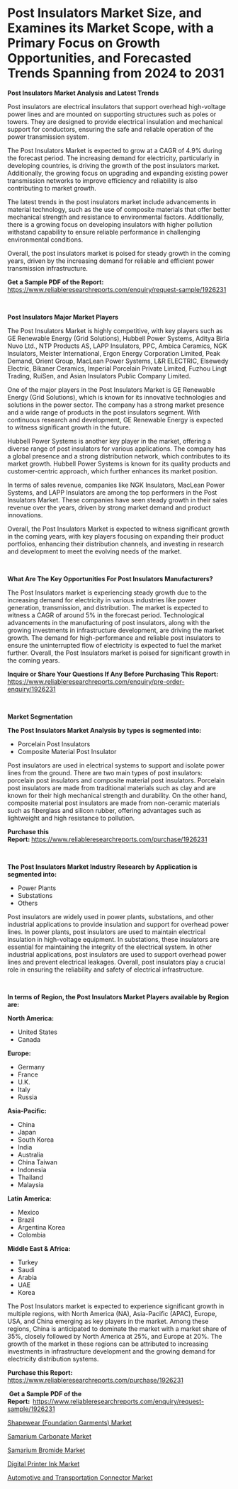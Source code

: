 <p><h1>Post Insulators Market Size, and Examines its Market Scope, with a Primary Focus on Growth Opportunities, and Forecasted Trends Spanning from 2024 to 2031</h1></p><p><strong>Post Insulators Market Analysis and Latest Trends</strong></p>
<p><p>Post insulators are electrical insulators that support overhead high-voltage power lines and are mounted on supporting structures such as poles or towers. They are designed to provide electrical insulation and mechanical support for conductors, ensuring the safe and reliable operation of the power transmission system.</p><p>The Post Insulators Market is expected to grow at a CAGR of 4.9% during the forecast period. The increasing demand for electricity, particularly in developing countries, is driving the growth of the post insulators market. Additionally, the growing focus on upgrading and expanding existing power transmission networks to improve efficiency and reliability is also contributing to market growth.</p><p>The latest trends in the post insulators market include advancements in material technology, such as the use of composite materials that offer better mechanical strength and resistance to environmental factors. Additionally, there is a growing focus on developing insulators with higher pollution withstand capability to ensure reliable performance in challenging environmental conditions.</p><p>Overall, the post insulators market is poised for steady growth in the coming years, driven by the increasing demand for reliable and efficient power transmission infrastructure.</p></p>
<p><strong>Get a Sample PDF of the Report:&nbsp;</strong> <a href="https://www.reliableresearchreports.com/enquiry/request-sample/1926231">https://www.reliableresearchreports.com/enquiry/request-sample/1926231</a></p>
<p>&nbsp;</p>
<p><strong>Post Insulators Major Market Players</strong></p>
<p><p>The Post Insulators Market is highly competitive, with key players such as GE Renewable Energy (Grid Solutions), Hubbell Power Systems, Aditya Birla Nuvo Ltd., NTP Products AS, LAPP Insulators, PPC, Ambica Ceramics, NGK Insulators, Meister International, Ergon Energy Corporation Limited, Peak Demand, Orient Group, MacLean Power Systems, L&R ELECTRIC, Elsewedy Electric, Bikaner Ceramics, Imperial Porcelain Private Limited, Fuzhou Lingt Trading, RuiSen, and Asian Insulators Public Company Limited.</p><p>One of the major players in the Post Insulators Market is GE Renewable Energy (Grid Solutions), which is known for its innovative technologies and solutions in the power sector. The company has a strong market presence and a wide range of products in the post insulators segment. With continuous research and development, GE Renewable Energy is expected to witness significant growth in the future.</p><p>Hubbell Power Systems is another key player in the market, offering a diverse range of post insulators for various applications. The company has a global presence and a strong distribution network, which contributes to its market growth. Hubbell Power Systems is known for its quality products and customer-centric approach, which further enhances its market position.</p><p>In terms of sales revenue, companies like NGK Insulators, MacLean Power Systems, and LAPP Insulators are among the top performers in the Post Insulators Market. These companies have seen steady growth in their sales revenue over the years, driven by strong market demand and product innovations.</p><p>Overall, the Post Insulators Market is expected to witness significant growth in the coming years, with key players focusing on expanding their product portfolios, enhancing their distribution channels, and investing in research and development to meet the evolving needs of the market.</p></p>
<p>&nbsp;</p>
<p><strong>What Are The Key Opportunities For Post Insulators Manufacturers?</strong></p>
<p><p>The Post Insulators market is experiencing steady growth due to the increasing demand for electricity in various industries like power generation, transmission, and distribution. The market is expected to witness a CAGR of around 5% in the forecast period. Technological advancements in the manufacturing of post insulators, along with the growing investments in infrastructure development, are driving the market growth. The demand for high-performance and reliable post insulators to ensure the uninterrupted flow of electricity is expected to fuel the market further. Overall, the Post Insulators market is poised for significant growth in the coming years.</p></p>
<p><strong>Inquire or Share Your Questions If Any Before Purchasing This Report:</strong> <a href="https://www.reliableresearchreports.com/enquiry/pre-order-enquiry/1926231">https://www.reliableresearchreports.com/enquiry/pre-order-enquiry/1926231</a></p>
<p>&nbsp;</p>
<p><strong>Market Segmentation</strong></p>
<p><strong>The Post Insulators Market Analysis by types is segmented into:</strong></p>
<p><ul><li>Porcelain Post Insulators</li><li>Composite Material Post Insulator</li></ul></p>
<p><p>Post insulators are used in electrical systems to support and isolate power lines from the ground. There are two main types of post insulators: porcelain post insulators and composite material post insulators. Porcelain post insulators are made from traditional materials such as clay and are known for their high mechanical strength and durability. On the other hand, composite material post insulators are made from non-ceramic materials such as fiberglass and silicon rubber, offering advantages such as lightweight and high resistance to pollution.</p></p>
<p><strong>Purchase this Report:&nbsp;</strong><a href="https://www.reliableresearchreports.com/purchase/1926231">https://www.reliableresearchreports.com/purchase/1926231</a></p>
<p>&nbsp;</p>
<p><strong>The Post Insulators Market Industry Research by Application is segmented into:</strong></p>
<p><ul><li>Power Plants</li><li>Substations</li><li>Others</li></ul></p>
<p><p>Post insulators are widely used in power plants, substations, and other industrial applications to provide insulation and support for overhead power lines. In power plants, post insulators are used to maintain electrical insulation in high-voltage equipment. In substations, these insulators are essential for maintaining the integrity of the electrical system. In other industrial applications, post insulators are used to support overhead power lines and prevent electrical leakages. Overall, post insulators play a crucial role in ensuring the reliability and safety of electrical infrastructure.</p></p>
<p>&nbsp;</p>
<p><strong>In terms of Region, the Post Insulators Market Players available by Region are:</strong></p>
<p>
    <p> <strong> North America: </strong>
        <ul>
            <li>United States</li>
            <li>Canada</li>
        </ul>
        </p> 
    <p> <strong> Europe: </strong>
        <ul>
            <li>Germany</li>
            <li>France</li>
            <li>U.K.</li>
            <li>Italy</li>
            <li>Russia</li>
        </ul>
        </p> 
    <p> <strong> Asia-Pacific: </strong>
        <ul>
            <li>China</li>
            <li>Japan</li>
            <li>South Korea</li>
            <li>India</li>
            <li>Australia</li>
            <li>China Taiwan</li>
            <li>Indonesia</li>
            <li>Thailand</li>
            <li>Malaysia</li>
        </ul>
        </p> 
    <p> <strong> Latin America: </strong>
        <ul>
            <li>Mexico</li>
            <li>Brazil</li>
            <li>Argentina Korea</li>
            <li>Colombia</li>
        </ul>
        </p> 
    <p> <strong> Middle East & Africa: </strong>
        <ul>
            <li>Turkey</li>
            <li>Saudi</li>
            <li>Arabia</li>
            <li>UAE</li>
            <li>Korea</li>
        </ul>
    </p>
    </p>
<p><p>The Post Insulators market is expected to experience significant growth in multiple regions, with North America (NA), Asia-Pacific (APAC), Europe, USA, and China emerging as key players in the market. Among these regions, China is anticipated to dominate the market with a market share of 35%, closely followed by North America at 25%, and Europe at 20%. The growth of the market in these regions can be attributed to increasing investments in infrastructure development and the growing demand for electricity distribution systems.</p></p>
<p><strong>Purchase this Report: </strong><a href="https://www.reliableresearchreports.com/purchase/1926231">https://www.reliableresearchreports.com/purchase/1926231</a></p>
<p>&nbsp;<strong>Get a Sample PDF of the Report:&nbsp;&nbsp;</strong><a href="https://www.reliableresearchreports.com/enquiry/request-sample/1926231">https://www.reliableresearchreports.com/enquiry/request-sample/1926231</a></p>
<p><strong></strong></p>
<p><p><a href="https://cat-emmental-94b.notion.site/Shapewear-Foundation-Garments-Market-Offer-Valuable-Insights-into-Market-Size-Market-Share-Marke-6c6511b083d544508cb94bc90ababe0c">Shapewear (Foundation Garments) Market</a></p><p><a href="https://view.publitas.com/reportprime-1/samarium-carbonate-market-dynamics-2024-2031-also-about-its-market-trends-projections-and-opportunities/">Samarium Carbonate Market</a></p><p><a href="https://view.publitas.com/reportprime-1/samarium-bromide-market-research-report-unlocks-analysis-on-the-market-financial-status-market-size-and-market-revenue-upto-2031/">Samarium Bromide Market</a></p><p><a href="https://silk-columnist-571.notion.site/Digital-Printer-Ink-Market-Research-Report-The-Key-To-Successful-Business-Strategy-Forecasted-for-P-a847dc99e34146269f9283f8e4196143">Digital Printer Ink Market</a></p><p><a href="https://silk-columnist-571.notion.site/Global-Automotive-and-Transportation-Connector-Market-Size-and-Market-Trends-Insights-and-Projectio-a7b639cbc1344e2889b81ab0d3b57eba">Automotive and Transportation Connector Market</a></p></p>
